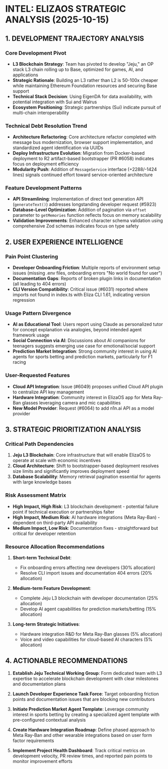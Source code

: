 # INTEL: ELIZAOS STRATEGIC ANALYSIS (2025-10-15)

## 1. DEVELOPMENT TRAJECTORY ANALYSIS

### Core Development Pivot
- **L3 Blockchain Strategy**: Team has pivoted to develop "Jeju," an OP stack L3 chain rolling up to Base, optimized for games, AI, and applications
- **Strategic Rationale**: Building an L3 rather than L2 is 50-100x cheaper while maintaining Ethereum Foundation resources and securing Base support
- **Technical Stack Decision**: Using EigenDA for data availability, with potential integration with Sui and Walrus
- **Ecosystem Positioning**: Strategic partnerships (Sui) indicate pursuit of multi-chain interoperability

### Technical Debt Resolution Trend
- **Architecture Refactoring**: Core architecture refactor completed with message bus modernization, browser support implementation, and standardized agent identification via UUIDs
- **Deploy Infrastructure Evolution**: Migration from Docker-based deployment to R2 artifact-based bootstrapper (PR #6058) indicates focus on deployment efficiency
- **Modularity Push**: Addition of `MessageService` interface (+2288/-1424 lines) signals continued effort toward service-oriented architecture

### Feature Development Patterns
- **API Streamlining**: Implementation of direct text generation API (`generateText()`) addresses longstanding developer request (#5923)
- **Database-Level Optimization**: Addition of pagination via `offset` parameter to `getMemories` function reflects focus on memory scalability
- **Validation Improvements**: Enhanced character schema validation using comprehensive Zod schemas indicates focus on type safety

## 2. USER EXPERIENCE INTELLIGENCE

### Pain Point Clustering
- **Developer Onboarding Friction**: Multiple reports of environment setup issues (missing .env files, onboarding errors "No world found for user")
- **Documentation Gaps**: Reports of broken plugin links in documentation (all leading to 404 errors)
- **CLI Version Compatibility**: Critical issue (#6031) reported where imports not found in index.ts with Eliza CLI 1.61, indicating version regression

### Usage Pattern Divergence
- **AI as Educational Tool**: Users report using Claude as personalized tutor for concept explanation via analogies, beyond intended agent framework usage
- **Social Connection via AI**: Discussions about AI companions for teenagers suggests emerging use case for emotional/social support
- **Prediction Market Integration**: Strong community interest in using AI agents for sports betting and prediction markets, particularly for F1 racing

### User-Requested Features
- **Cloud API Integration**: Issue (#6049) proposes unified Cloud API plugin to centralize API key management
- **Hardware Integration**: Community interest in ElizaOS app for Meta Ray-Ban glasses leveraging camera and mic capabilities
- **New Model Provider**: Request (#6064) to add n1n.ai API as a model provider

## 3. STRATEGIC PRIORITIZATION ANALYSIS

### Critical Path Dependencies
1. **Jeju L3 Blockchain**: Core infrastructure that will enable ElizaOS to operate at scale with economic incentives
2. **Cloud Architecture**: Shift to bootstrapper-based deployment resolves size limits and significantly improves deployment speed
3. **Database Scalability**: Memory retrieval pagination essential for agents with large knowledge bases

### Risk Assessment Matrix
- **High Impact, High Risk**: L3 blockchain development - potential failure point if technical execution or partnerships falter
- **High Impact, Medium Risk**: AI hardware integrations (Meta Ray-Ban) - dependent on third-party API availability
- **Medium Impact, Low Risk**: Documentation fixes - straightforward but critical for developer retention

### Resource Allocation Recommendations
1. **Short-term Technical Debt**: 
   - Fix onboarding errors affecting new developers (30% allocation)
   - Resolve CLI import issues and documentation 404 errors (20% allocation)

2. **Medium-term Feature Development**:
   - Complete Jeju L3 blockchain with developer documentation (25% allocation)
   - Develop AI agent capabilities for prediction markets/betting (15% allocation)

3. **Long-term Strategic Initiatives**:
   - Hardware integration R&D for Meta Ray-Ban glasses (5% allocation)
   - Voice and video capabilities for cloud-based AI characters (5% allocation)

## 4. ACTIONABLE RECOMMENDATIONS

1. **Establish Jeju Technical Working Group**: Form dedicated team with L3 expertise to accelerate blockchain development with clear milestones and documentation plans

2. **Launch Developer Experience Task Force**: Target onboarding friction points and documentation issues that are blocking new contributors

3. **Initiate Prediction Market Agent Template**: Leverage community interest in sports betting by creating a specialized agent template with pre-configured contextual analysis

4. **Create Hardware Integration Roadmap**: Define phased approach to Meta Ray-Ban and other wearable integrations based on user form factor requirements

5. **Implement Project Health Dashboard**: Track critical metrics on development velocity, PR review times, and reported pain points to monitor improvement efforts